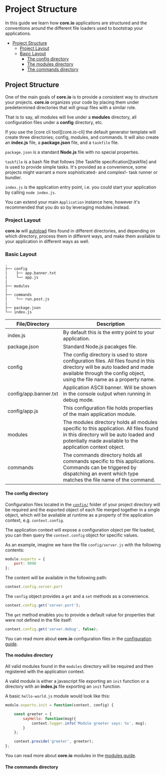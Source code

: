 # Project Structure

In this guide we learn how **core.io** applications are structured and the conventions around the different file loaders used to bootstrap your applications.

<!-- TOC depthFrom:1 depthTo:6 withLinks:1 updateOnSave:0 orderedList:0 -->

- [Project Structure](#project-structure)
    - [Project Layout](#project-layout)
    - [Basic Layout](#basic-layout)
        - [The config directory](#the-config-directory)
        - [The modules directory](#the-modules-directory)
        - [The commands directory](#the-commands-directory)
<!-- /TOC -->

## Project Structure

One of the main goals of **core.io** is to provide a consistent way to structure your projects. **core.io** organizes your code by placing them under predetermined directories that will group files with a similar role.

That is to say, all modules will live under a **modules** directory, all configuration files under a **config** directory, etc.

If you use the [core cli tool][core.io-cli] the default generator template will create three directories; config, modules, and commands. It will also create an **index.js** file, a **package.json** file, and a `taskfile` file.

`package.json` is a standard **Node.js** file with no special properties.

`taskfile` is a bash file that follows [the Taskfile specification][taskfile] and is used to provide simple tasks. It's provided as a convenience, some projects might warrant a more sophisticated- and complex!- task runner or bundler.

`index.js` is the application entry point, i.e. you could start your application by calling `node index.js`.

You can extend your main `Application` instance here, however it's recommended that you do so by leveraging modules instead.

### Project Layout

**core.io** will [autoload][guide-autoload] files found in different directories, and depending on which directory, process them in different ways, and make them available to your application in different ways as well.

### Basic Layout

```mark
.
├── config
|    ├── app.banner.txt
|    └── app.js
|
├── modules
|
├── commands
|    └── run.post.js
|
├── package.json
└── index.js
```

| File/Directory        | Description                                                                                                                                                                                            |
|-----------------------|--------------------------------------------------------------------------------------------------------------------------------------------------------------------------------------------------------|
| index.js              | By default this is the entry point to your application.                                                                                                                                                |
| package.json          | Standard Node.js pacakges file.                                                                                                                                                                        |
| config                | The config directory is used to store configuration files. All files found in this directory will be auto loaded and made available through the config object, using the file name as a property name. |
| config/app.banner.txt | Application ASCII banner. Will be shown in the console output when running in debug mode.                                                                                                              |
| config/app.js         | This configuration file holds properties of the main application module.                                                                                                                               |
| modules               | The modules directory holds all modules specific to this application. All files found in this directory will be auto loaded and potentially made available to the application context object.          |
| commands              | The commands directory holds all commands specific to this applications. Commands can be triggered by dispatching an event which type matches the file name of the command.                            |


#### The config directory

Configuration files located in the [`config/`](#configuration-loader) folder of your project directory will be required and the exported object of each file merged together in a single object, which will be available at runtime as a property of the application context, e.g. `context.config`.

The application context will expose a configuration object per file loaded, you can then query the `context.config` object for specific values.

As an example, imagine we have the file `config/server.js` with the following contents:

```js
module.exports = {
    port: 9090
};
```

The content will be available in the following path:

```js
context.config.server.port
```

The `config` object provides a `get` and a `set` methods as a convenience.

```js
context.config.get('server.port');
```

The `get` method enables you to provide a default value for properties that were not defined in the file itself:

```js
context.config.get('server.debug', false);
```

You can read more about **core.io** configuration files in the [configuration guide][config-guide].

#### The modules directory

All valid modules found in the `modules` directory will be required and then registered with the application context.

A valid module is either a javascript file exporting an `init` function or a directory with an **index.js** file exporting an `init` function.

A basic `hello-world.js` module would look like this:

```js
module.exports.init = function(context, config) {

    const greeter = {
        sayHello: function(msg){
            context.logger.info('Module greeter says: %s', msg);
        }
    };

    context.provide('greeter', greeter);
};
```

You can read more about **core.io** modules in the [modules guide][modules-guide].

#### The commands directory


[config-guide]:#config-guide
[guide-autoload]:#guide-autoload
[modules-guide]:#modules-guide
